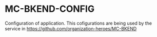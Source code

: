 # MC-BKEND-CONFIG
Configuration of application.
This cofigurations are being used by the service in https://github.com/organization-heroes/MC-BKEND
